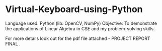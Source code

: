 # Virtual-Keyboard-using-Python
Language used: Python (lib: OpenCV, NumPy)  Objective: To demonstrate the applications of Linear Algebra in CSE and my problem-solving skills.

For more details look out for the pdf file attached - PROJECT REPORT FINAL .

